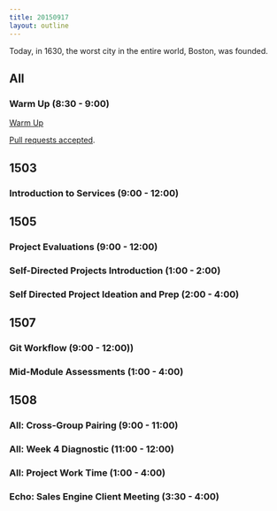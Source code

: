```yaml
---
title: 20150917
layout: outline
---
```


Today, in 1630, the worst city in the entire world, Boston, was founded.

## All

### Warm Up (8:30 - 9:00)

[Warm Up](https://thewarmup.herokuapp.com)

[Pull requests accepted](https://github.com/mikedao/the-warm-up).


## 1503

### Introduction to Services (9:00 - 12:00)


## 1505

### Project Evaluations (9:00 - 12:00)

### Self-Directed Projects Introduction (1:00 - 2:00)

### Self Directed Project Ideation and Prep (2:00 - 4:00)


## 1507

### Git Workflow (9:00 - 12:00))

### Mid-Module Assessments (1:00 - 4:00)


## 1508

### All: Cross-Group Pairing (9:00 - 11:00)

### All: Week 4 Diagnostic (11:00 - 12:00)

### All: Project Work Time (1:00 - 4:00)

### Echo: Sales Engine Client Meeting (3:30 - 4:00)

